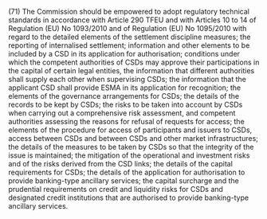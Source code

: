 (71) The Commission should be empowered to adopt regulatory technical standards in accordance with Article 290 TFEU and with Articles 10 to 14 of Regulation (EU) No 1093/2010 and of Regulation (EU) No 1095/2010 with regard to the detailed elements of the settlement discipline measures; the reporting of internalised settlement; information and other elements to be included by a CSD in its application for authorisation; conditions under which the competent authorities of CSDs may approve their participations in the capital of certain legal entities, the information that different authorities shall supply each other when supervising CSDs; the information that the applicant CSD shall provide ESMA in its application for recognition; the elements of the governance arrangements for CSDs; the details of the records to be kept by CSDs; the risks to be taken into account by CSDs when carrying out a comprehensive risk assessment, and competent authorities assessing the reasons for refusal of requests for access; the elements of the procedure for access of participants and issuers to CSDs, access between CSDs and between CSDs and other market infrastructures; the details of the measures to be taken by CSDs so that the integrity of the issue is maintained; the mitigation of the operational and investment risks and of the risks derived from the CSD links; the details of the capital requirements for CSDs; the details of the application for authorisation to provide banking-type ancillary services; the capital surcharge and the prudential requirements on credit and liquidity risks for CSDs and designated credit institutions that are authorised to provide banking-type ancillary services.
